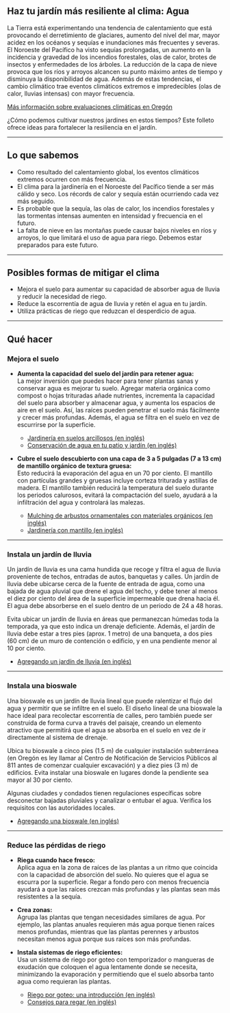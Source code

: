 ## Haz tu jardín más resiliente al clima: Agua

La Tierra está experimentando una tendencia de calentamiento que está provocando el derretimiento de glaciares, aumento del nivel del mar, mayor acidez en los océanos y sequías e inundaciones más frecuentes y severas. El Noroeste del Pacífico ha visto sequías prolongadas, un aumento en la incidencia y gravedad de los incendios forestales, olas de calor, brotes de insectos y enfermedades de los árboles. La reducción de la capa de nieve provoca que los ríos y arroyos alcancen su punto máximo antes de tiempo y disminuya la disponibilidad de agua. Además de estas tendencias, el cambio climático trae eventos climáticos extremos e impredecibles (olas de calor, lluvias intensas) con mayor frecuencia.

[Más información sobre evaluaciones climáticas en Oregón](https://blogs.oregonstate.edu/occri/oregon-climate-assessments/)

¿Cómo podemos cultivar nuestros jardines en estos tiempos? Este folleto ofrece ideas para fortalecer la resiliencia en el jardín.

---

## Lo que sabemos

- Como resultado del calentamiento global, los eventos climáticos extremos ocurren con más frecuencia.
- El clima para la jardinería en el Noroeste del Pacífico tiende a ser más cálido y seco. Los récords de calor y sequía están ocurriendo cada vez más seguido.
- Es probable que la sequía, las olas de calor, los incendios forestales y las tormentas intensas aumenten en intensidad y frecuencia en el futuro.
- La falta de nieve en las montañas puede causar bajos niveles en ríos y arroyos, lo que limitará el uso de agua para riego. Debemos estar preparados para este futuro.

---

## Posibles formas de mitigar el clima

- Mejora el suelo para aumentar su capacidad de absorber agua de lluvia y reducir la necesidad de riego.
- Reduce la escorrentía de agua de lluvia y retén el agua en tu jardín.
- Utiliza prácticas de riego que reduzcan el desperdicio de agua.

---

## Qué hacer

### Mejora el suelo

- **Aumenta la capacidad del suelo del jardín para retener agua:**  
  La mejor inversión que puedes hacer para tener plantas sanas y conservar agua es mejorar tu suelo. Agregar materia orgánica como compost o hojas trituradas añade nutrientes, incrementa la capacidad del suelo para absorber y almacenar agua, y aumenta los espacios de aire en el suelo. Así, las raíces pueden penetrar el suelo más fácilmente y crecer más profundas. Además, el agua se filtra en el suelo en vez de escurrirse por la superficie.

  - [Jardinería en suelos arcillosos (en inglés)](https://cmastergardeners.files.wordpress.com/2022/02/gardening-in-clay-soil.pdf)
  - [Conservación de agua en tu patio y jardín (en inglés)](https://catalog.extension.oregonstate.edu/sites/catalog/files/project/pdf/em9125.pdf)

- **Cubre el suelo descubierto con una capa de 3 a 5 pulgadas (7 a 13 cm) de mantillo orgánico de textura gruesa:**  
  Esto reducirá la evaporación del agua en un 70 por ciento. El mantillo con partículas grandes y gruesas incluye corteza triturada y astillas de madera. El mantillo también reducirá la temperatura del suelo durante los periodos calurosos, evitará la compactación del suelo, ayudará a la infiltración del agua y controlará las malezas.

  - [Mulching de arbustos ornamentales con materiales orgánicos (en inglés)](https://catalog.extension.oregonstate.edu/sites/catalog/files/project/pdf/ec1629.pdf)
  - [Jardinería con mantillo (en inglés)](https://cmastergardeners.files.wordpress.com/2022/02/gardening-with-mulch.pdf)

---

### Instala un jardín de lluvia

Un jardín de lluvia es una cama hundida que recoge y filtra el agua de lluvia proveniente de techos, entradas de autos, banquetas y calles. Un jardín de lluvia debe ubicarse cerca de la fuente de entrada de agua, como una bajada de agua pluvial que drene el agua del techo, y debe tener al menos el diez por ciento del área de la superficie impermeable que drena hacia él. El agua debe absorberse en el suelo dentro de un periodo de 24 a 48 horas.

Evita ubicar un jardín de lluvia en áreas que permanezcan húmedas toda la temporada, ya que esto indica un drenaje deficiente. Además, el jardín de lluvia debe estar a tres pies (aprox. 1 metro) de una banqueta, a dos pies (60 cm) de un muro de contención o edificio, y en una pendiente menor al 10 por ciento.

- [Agregando un jardín de lluvia (en inglés)](https://cmastergardeners.files.wordpress.com/2023/04/adding-a-rain-garden.pdf)

---

### Instala una bioswale

Una bioswale es un jardín de lluvia lineal que puede ralentizar el flujo del agua y permitir que se infiltre en el suelo. El diseño lineal de una bioswale la hace ideal para recolectar escorrentía de calles, pero también puede ser construida de forma curva a través del paisaje, creando un elemento atractivo que permitirá que el agua se absorba en el suelo en vez de ir directamente al sistema de drenaje.

Ubica tu bioswale a cinco pies (1.5 m) de cualquier instalación subterránea (en Oregón es ley llamar al Centro de Notificación de Servicios Públicos al 811 antes de comenzar cualquier excavación) y a diez pies (3 m) de edificios. Evita instalar una bioswale en lugares donde la pendiente sea mayor al 30 por ciento.

Algunas ciudades y condados tienen regulaciones específicas sobre desconectar bajadas pluviales y canalizar o entubar el agua. Verifica los requisitos con las autoridades locales.

- [Agregando una bioswale (en inglés)](https://cmastergardeners.files.wordpress.com/2023/04/adding-a-bioswale.pdf)

---

### Reduce las pérdidas de riego

- **Riega cuando hace fresco:**  
  Aplica agua en la zona de raíces de las plantas a un ritmo que coincida con la capacidad de absorción del suelo. No quieres que el agua se escurra por la superficie. Regar a fondo pero con menos frecuencia ayudará a que las raíces crezcan más profundas y las plantas sean más resistentes a la sequía.

- **Crea zonas:**  
  Agrupa las plantas que tengan necesidades similares de agua. Por ejemplo, las plantas anuales requieren más agua porque tienen raíces menos profundas, mientras que las plantas perennes y arbustos necesitan menos agua porque sus raíces son más profundas.

- **Instala sistemas de riego eficientes:**  
  Usa un sistema de riego por goteo con temporizador o mangueras de exudación que coloquen el agua lentamente donde se necesita, minimizando la evaporación y permitiendo que el suelo absorba tanto agua como requieran las plantas.

  - [Riego por goteo: una introducción (en inglés)](https://extension.oregonstate.edu/catalog/pub/em8782-s)
  - [Consejos para regar (en inglés)](https://cmastergardeners.files.wordpress.com/2022/02/watering-tips.pdf)
